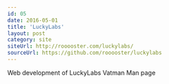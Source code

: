 ```yaml
---
id: 05
date: 2016-05-01
title: 'LuckyLabs'
layout: post
category: site
siteUrl: http://rooooster.com/luckylabs/
sourceUrl: https://github.com/rooooster/luckylabs
---
```


Web development of LuckyLabs Vatman Man page
